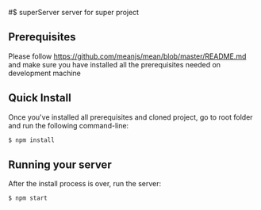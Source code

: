 #$ superServer
server for super project

## Prerequisites
Please follow https://github.com/meanjs/mean/blob/master/README.md and make sure you have installed all the prerequisites needed on development machine

## Quick Install
Once you've installed all prerequisites and cloned project, go to root folder and run the following command-line:
```bash
$ npm install
```

## Running your server
After the install process is over, run the server:
```bash
$ npm start
```
